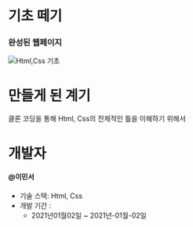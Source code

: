# 기초 떼기
### 완성된 웹페이지
![Html,Css 기초](https://user-images.githubusercontent.com/73999410/103451484-de9ef000-4d07-11eb-9a86-cdffcd5c43db.png)
# 만들게 된 계기
클론 코딩을 통해 Html, Css의 전체적인 틀을 이해하기 위해서
# 개발자
#### &#64;이민서
- 기술 스택: Html, Css
- 개발 기간 :
   - 2021년01월02일 ~ 2021년-01월-02일